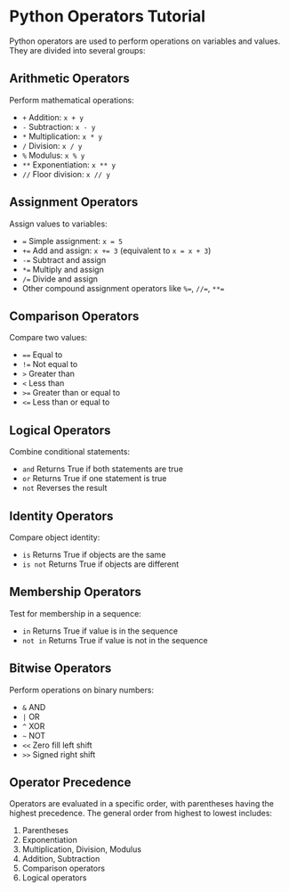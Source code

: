 # Python Operators Tutorial

Python operators are used to perform operations on variables and values. They are divided into several groups:

## Arithmetic Operators
Perform mathematical operations:
- `+` Addition: `x + y`
- `-` Subtraction: `x - y`
- `*` Multiplication: `x * y`
- `/` Division: `x / y`
- `%` Modulus: `x % y`
- `**` Exponentiation: `x ** y`
- `//` Floor division: `x // y`

## Assignment Operators
Assign values to variables:
- `=` Simple assignment: `x = 5`
- `+=` Add and assign: `x += 3` (equivalent to `x = x + 3`)
- `-=` Subtract and assign
- `*=` Multiply and assign
- `/=` Divide and assign
- Other compound assignment operators like `%=`, `//=`, `**=`

## Comparison Operators
Compare two values:
- `==` Equal to
- `!=` Not equal to
- `>` Greater than
- `<` Less than
- `>=` Greater than or equal to
- `<=` Less than or equal to

## Logical Operators
Combine conditional statements:
- `and` Returns True if both statements are true
- `or` Returns True if one statement is true
- `not` Reverses the result

## Identity Operators
Compare object identity:
- `is` Returns True if objects are the same
- `is not` Returns True if objects are different

## Membership Operators
Test for membership in a sequence:
- `in` Returns True if value is in the sequence
- `not in` Returns True if value is not in the sequence

## Bitwise Operators
Perform operations on binary numbers:
- `&` AND
- `|` OR
- `^` XOR
- `~` NOT
- `<<` Zero fill left shift
- `>>` Signed right shift

## Operator Precedence
Operators are evaluated in a specific order, with parentheses having the highest precedence. The general order from highest to lowest includes:
1. Parentheses
2. Exponentiation
3. Multiplication, Division, Modulus
4. Addition, Subtraction
5. Comparison operators
6. Logical operators